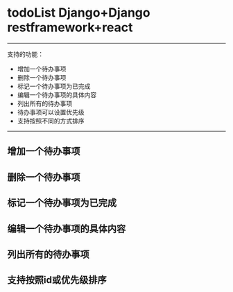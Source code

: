 # todoList Django+Django restframework+react
-------
支持的功能：
* 增加一个待办事项
* 删除一个待办事项
* 标记一个待办事项为已完成
* 编辑一个待办事项的具体内容
* 列出所有的待办事项
* 待办事项可以设置优先级
* 支持按照不同的方式排序
-------
## 增加一个待办事项
## 删除一个待办事项
## 标记一个待办事项为已完成
## 编辑一个待办事项的具体内容
## 列出所有的待办事项
## 支持按照id或优先级排序
